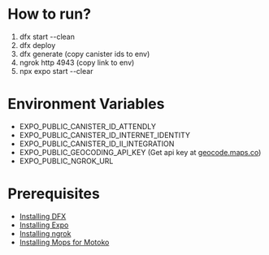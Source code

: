 # How to run?

1. dfx start --clean
2. dfx deploy
3. dfx generate (copy canister ids to env)
4. ngrok http 4943 (copy link to env)
5. npx expo start --clear

# Environment Variables

- EXPO_PUBLIC_CANISTER_ID_ATTENDLY
- EXPO_PUBLIC_CANISTER_ID_INTERNET_IDENTITY
- EXPO_PUBLIC_CANISTER_ID_II_INTEGRATION
- EXPO_PUBLIC_GEOCODING_API_KEY (Get api key at [geocode.maps.co](https://geocode.maps.co/))
- EXPO_PUBLIC_NGROK_URL

# Prerequisites

- [Installing DFX](https://internetcomputer.org/docs/current/developer-docs/getting-started/install/)
- [Installing Expo](https://docs.expo.dev/get-started/installation/)
- [Installing ngrok](https://ngrok.com/docs/getting-started/)
- [Installing Mops for Motoko](https://mops.one/docs/install)
